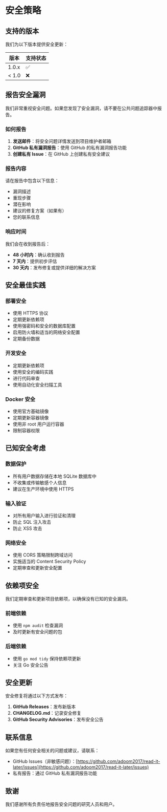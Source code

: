 # 安全策略

## 支持的版本

我们为以下版本提供安全更新：

| 版本 | 支持状态 |
| --- | --- |
| 1.0.x | :white_check_mark: |
| < 1.0 | :x: |

## 报告安全漏洞

我们非常重视安全问题。如果您发现了安全漏洞，请不要在公共问题追踪器中报告。

### 如何报告

1. **发送邮件**：将安全问题详情发送到项目维护者邮箱
2. **GitHub 私有漏洞报告**：使用 GitHub 的私有漏洞报告功能
3. **创建私有 Issue**：在 GitHub 上创建私有安全建议

### 报告内容

请在报告中包含以下信息：

- 漏洞描述
- 重现步骤
- 潜在影响
- 建议的修复方案（如果有）
- 您的联系信息

### 响应时间

我们会在收到报告后：

- **48 小时内**：确认收到报告
- **7 天内**：提供初步评估
- **30 天内**：发布修复或提供详细的解决方案

## 安全最佳实践

### 部署安全

- 使用 HTTPS 协议
- 定期更新依赖项
- 使用强密码和安全的数据库配置
- 启用防火墙和适当的网络安全配置
- 定期备份数据

### 开发安全

- 定期更新依赖项
- 使用安全的编码实践
- 进行代码审查
- 使用自动化安全扫描工具

### Docker 安全

- 使用官方基础镜像
- 定期更新容器镜像
- 使用非 root 用户运行容器
- 限制容器权限

## 已知安全考虑

### 数据保护

- 所有用户数据存储在本地 SQLite 数据库中
- 不收集或传输敏感个人信息
- 建议在生产环境中使用 HTTPS

### 输入验证

- 对所有用户输入进行验证和清理
- 防止 SQL 注入攻击
- 防止 XSS 攻击

### 网络安全

- 使用 CORS 策略限制跨域访问
- 实施适当的 Content Security Policy
- 定期审查和更新安全配置

## 依赖项安全

我们定期审查和更新项目依赖项，以确保没有已知的安全漏洞。

### 前端依赖

- 使用 `npm audit` 检查漏洞
- 及时更新有安全问题的包

### 后端依赖

- 使用 `go mod tidy` 保持依赖项更新
- 关注 Go 安全公告

## 安全更新

安全修复将通过以下方式发布：

1. **GitHub Releases**：发布新版本
2. **CHANGELOG.md**：记录安全修复
3. **GitHub Security Advisories**：发布安全公告

## 联系信息

如果您有任何安全相关的问题或建议，请联系：

- GitHub Issues（非敏感问题）：[https://github.com/adoom2017/read-it-later/issues](https://github.com/adoom2017/read-it-later/issues)
- 私有报告：通过 GitHub 私有漏洞报告功能

## 致谢

我们感谢所有负责任地报告安全问题的研究人员和用户。
